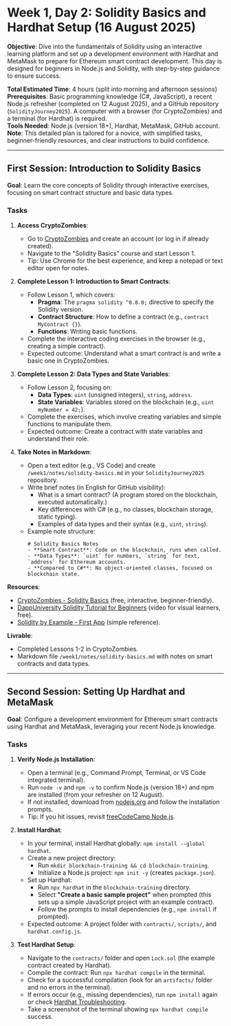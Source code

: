 # Week 1, Day 2: Solidity Basics and Hardhat Setup (16 August 2025)

**Objective**: Dive into the fundamentals of Solidity using an interactive learning platform and set up a development environment with Hardhat and MetaMask to prepare for Ethereum smart contract development. This day is designed for beginners in Node.js and Solidity, with step-by-step guidance to ensure success.

**Total Estimated Time**: 4 hours (split into morning and afternoon sessions)  
**Prerequisites**: Basic programming knowledge (C#, JavaScript), a recent Node.js refresher (completed on 12 August 2025), and a GitHub repository (`SolidityJourney2025`). A computer with a browser (for CryptoZombies) and a terminal (for Hardhat) is required.  
**Tools Needed**: Node.js (version 18+), Hardhat, MetaMask, GitHub account.  
**Note**: This detailed plan is tailored for a novice, with simplified tasks, beginner-friendly resources, and clear instructions to build confidence.

---

## First Session: Introduction to Solidity Basics

**Goal**: Learn the core concepts of Solidity through interactive exercises, focusing on smart contract structure and basic data types.

### Tasks

1. **Access CryptoZombies**:

   - Go to [CryptoZombies](https://cryptozombies.io/) and create an account (or log in if already created).
   - Navigate to the "Solidity Basics" course and start Lesson 1.
   - Tip: Use Chrome for the best experience, and keep a notepad or text editor open for notes.

2. **Complete Lesson 1: Introduction to Smart Contracts**:

   - Follow Lesson 1, which covers:
     - **Pragma**: The `pragma solidity ^0.8.0;` directive to specify the Solidity version.
     - **Contract Structure**: How to define a contract (e.g., `contract MyContract {}`).
     - **Functions**: Writing basic functions.
   - Complete the interactive coding exercises in the browser (e.g., creating a simple contract).
   - Expected outcome: Understand what a smart contract is and write a basic one in CryptoZombies.

3. **Complete Lesson 2: Data Types and State Variables**:

   - Follow Lesson 2, focusing on:
     - **Data Types**: `uint` (unsigned integers), `string`, `address`.
     - **State Variables**: Variables stored on the blockchain (e.g., `uint myNumber = 42;`).
   - Complete the exercises, which involve creating variables and simple functions to manipulate them.
   - Expected outcome: Create a contract with state variables and understand their role.

4. **Take Notes in Markdown**:
   - Open a text editor (e.g., VS Code) and create `/week1/notes/solidity-basics.md` in your `SolidityJourney2025` repository.
   - Write brief notes (in English for GitHub visibility):
     - What is a smart contract? (A program stored on the blockchain, executed automatically.)
     - Key differences with C# (e.g., no classes, blockchain storage, static typing).
     - Examples of data types and their syntax (e.g., `uint`, `string`).
   - Example note structure:
     ```
     # Solidity Basics Notes
     - **Smart Contract**: Code on the blockchain, runs when called.
     - **Data Types**: `uint` for numbers, `string` for text, `address` for Ethereum accounts.
     - **Compared to C#**: No object-oriented classes, focused on blockchain state.
     ```

**Resources**:

- [CryptoZombies - Solidity Basics](https://cryptozombies.io/en/course) (free, interactive, beginner-friendly).
- [DappUniversity Solidity Tutorial for Beginners](https://www.dappuniversity.com/articles/solidity-tutorial) (video for visual learners, free).
- [Solidity by Example - First App](https://solidity-by-example.org/first-app/) (simple reference).

**Livrable**:

- Completed Lessons 1-2 in CryptoZombies.
- Markdown file `/week1/notes/solidity-basics.md` with notes on smart contracts and data types.

---

## Second Session: Setting Up Hardhat and MetaMask

**Goal**: Configure a development environment for Ethereum smart contracts using Hardhat and MetaMask, leveraging your recent Node.js knowledge.

### Tasks

1. **Verify Node.js Installation**:

   - Open a terminal (e.g., Command Prompt, Terminal, or VS Code integrated terminal).
   - Run `node -v` and `npm -v` to confirm Node.js (version 18+) and npm are installed (from your refresher on 12 August).
   - If not installed, download from [nodejs.org](https://nodejs.org/en/) and follow the installation prompts.
   - Tip: If you hit issues, revisit [freeCodeCamp Node.js](https://www.freecodecamp.org/news/node-js-tutorial-for-beginners/).

2. **Install Hardhat**:

   - In your terminal, install Hardhat globally: `npm install --global hardhat`.
   - Create a new project directory:
     - Run `mkdir blockchain-training && cd blockchain-training`.
     - Initialize a Node.js project: `npm init -y` (creates `package.json`).
   - Set up Hardhat:
     - Run `npx hardhat` in the `blockchain-training` directory.
     - Select **"Create a basic sample project"** when prompted (this sets up a simple JavaScript project with an example contract).
     - Follow the prompts to install dependencies (e.g., `npm install` if prompted).
   - Expected outcome: A project folder with `contracts/`, `scripts/`, and `hardhat.config.js`.

3. **Test Hardhat Setup**:
   - Navigate to the `contracts/` folder and open `Lock.sol` (the example contract created by Hardhat).
   - Compile the contract: Run `npx hardhat compile` in the terminal.
   - Check for a successful compilation (look for an `artifacts/` folder and no errors in the terminal).
   - If errors occur (e.g., missing dependencies), run `npm install` again or check [Hardhat Troubleshooting](https://hardhat.org/hardhat-runner/docs/troubleshooting).
   - Take a screenshot of the terminal showing `npx hardhat compile` success.
